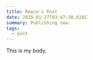 ```yaml
---
title: Reece's Post
date: 2020-01-27T03:47:30.610Z
summary: Publishing now.
tags:
  - post
---
```

This is my body.
